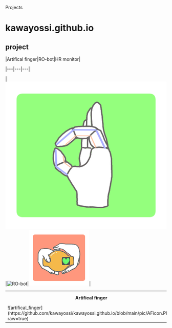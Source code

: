 Projects

# kawayossi.github.io



## project
|Artifical finger|RO-bot|HR monitor|

|---|---|---|

|![artifical_finger](https://github.com/kawayossi/kawayossi.github.io/blob/main/pic/AFicon.PNG?raw=true)|![RO-bot](https://github.com/kawayossi/kawayossi.github.io/blob/main/pic/img/RO-bot_icon.png?raw=true)|![HRmonitor](https://github.com/kawayossi/kawayossi.github.io/blob/main/pic/HRmonitoricon.PNG?raw=true)|
<table>
<tr>
  <th>Artifical finger</th>
  <th>RO-bot</th>
  <th>HR monitor</th>
</tr>
<tr>
<td>![artifical_finger](https://github.com/kawayossi/kawayossi.github.io/blob/main/pic/AFicon.PNG?raw=true)</td>
<td><img src="https://raw.githubusercontent.com/kawayossi/kawayossi.github.io/main/pic/RO-bot_icon.png"></td>
<td><img src="https://raw.githubusercontent.com/kawayossi/kawayossi.github.io/main/pic/HRmonitoricon.PNG"></td>
</tr>
</table>


